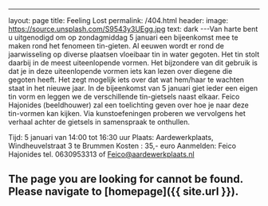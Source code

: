 ---
layout: page
title: Feeling Lost
permalink: /404.html
header:
    image: https://source.unsplash.com/S9543y3UEgg.jpg
    text: dark
---Van harte bent u uitgenodigd om op zondagmiddag  5 januari een bijeenkomst mee te maken rond het fenomeen tin-gieten. Al eeuwen wordt er rond de jaarwisseling op diverse plaatsen vloeibaar tin in water gegoten. Het tin stolt daarbij in de meest uiteenlopende vormen.
Het bijzondere van dit gebruik is dat je in deze uiteenlopende vormen iets kan lezen over diegene die gegoten heeft. Het zegt mogelijk iets over dat wat hem/haar te wachten staat in het nieuwe jaar.
In de bijeenkomst van 5 januari giet ieder een eigen tin vorm en leggen we de verschillende tin-gietsels naast elkaar. Feico Hajonides (beeldhouwer) zal een toelichting geven over hoe je naar deze tin-vormen kan kijken. Via kunstoefeningen proberen we vervolgens het verhaal achter de gietsels in samenspraak te onthullen.

Tijd: 5 januari van 14:00 tot 16:30 uur
Plaats: Aardewerkplaats, Windheuvelstraat 3 te Brummen
Kosten : 35,- euro
Aanmelden: Feico Hajonides tel. 0630953313 of Feico@aardewerkplaats.nl  


## The page you are looking for cannot be found. Please navigate to [homepage]({{ site.url }}).
